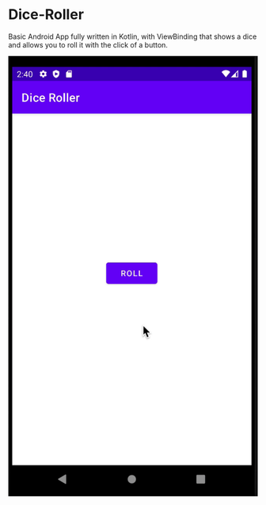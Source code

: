 # Dice-Roller

Basic Android App fully written in Kotlin, with ViewBinding that shows a dice and allows you to roll it with the click of a button.

![bordered width=40%](images/demo.gif)
